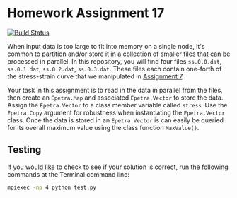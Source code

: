 # Homework Assignment 17

[![Build Status](https://travis-ci.com/PGE383-HPC/assignment17.svg?token=SnMGq692xXXqxzyE6QSj&branch=master)](https://travis-ci.com/PGE383-HPC/assignment17)

When input data is too large to fit into memory on a single node, it's common to partition and/or store it in a collection of smaller files that can be processed in parallel.  In this repository, you will find four files `ss.0.0.dat`, `ss.0.1.dat`, `ss.0.2.dat`, `ss.0.3.dat`.  These files each contain one-forth of the stress-strain curve that we manipulated in [Assignment 7](https://github.com/PGE383-HPC-Students/assignment7). 

Your task in this assignment is to read in the data in parallel from the files, then create an `Epetra.Map` and associated `Epetra.Vector` to store the data.  Assign the `Epetra.Vector` to a class member variable called `stress`.  Use the `Epetra.Copy` argument for robustness when instantiating the `Epetra.Vector` class.  Once the data is stored in an `Epetra.Vector` is can easily be queried for its overall maximum value using the class function `MaxValue()`.  


## Testing

If you would like to check to see if your solution is correct, run the following commands at the Terminal command line:

```bash
mpiexec -np 4 python test.py
```
